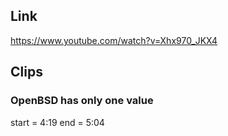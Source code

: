 ## Link
https://www.youtube.com/watch?v=Xhx970_JKX4

## Clips

### OpenBSD has only one value
start = 4:19
end = 5:04